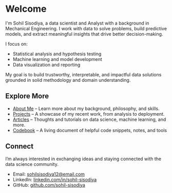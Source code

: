 # Welcome

I'm Sohil Sisodiya, a data scientist and Analyst with a background in Mechanical Engineering. I work with data to solve problems, build predictive models, and extract meaningful insights that drive better decision-making.

I focus on:

- Statistical analysis and hypothesis testing  
- Machine learning and model development  
- Data visualization and reporting
<!-- - Natural language processing and automation -->

My goal is to build trustworthy, interpretable, and impactful data solutions grounded in solid methodology and domain understanding.


## Explore More

- [About Me](about.md) – Learn more about my background, philosophy, and skills.  
- [Projects](projects/index.md) – A showcase of my recent work, from analysis to deployment.  
- [Articles](#) – Thoughts and tutorials on data science, machine learning, and more.
- [Codebook](codebook/index.md) – A living document of helpful code snippets, notes, and tools



## Connect

I’m always interested in exchanging ideas and staying connected with the data science community.

- Email: [sohilsisodiya12@email.com](mailto:sohilsisodiya12@gmail.com)
- LinkedIn: [linkedin.com/in/sohil-sisodiya](https://linkedin.com/in/sohil-sisodiya)  
- GitHub: [github.com/sohil-sisodiya](https://github.com/sohil-sisodiya)